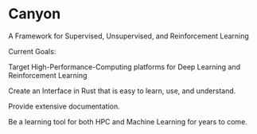 # Canyon

A Framework for Supervised, Unsupervised, and Reinforcement Learning

Current Goals:

Target High-Performance-Computing platforms for Deep Learning and Reinforcement Learning

Create an Interface in Rust that is easy to learn, use, and understand.

Provide extensive documentation.

Be a learning tool for both HPC and Machine Learning for years to come. 
